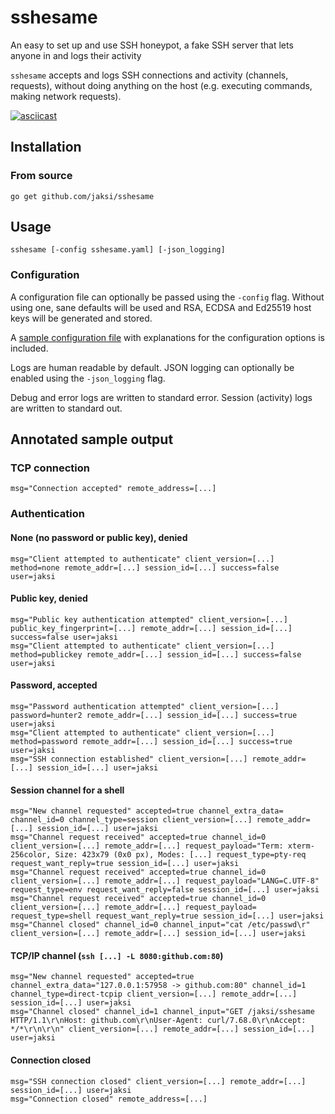 # sshesame

An easy to set up and use SSH honeypot, a fake SSH server that lets anyone in and logs their activity

`sshesame` accepts and logs SSH connections and activity (channels, requests), without doing anything on the host (e.g. executing commands, making network requests).

[![asciicast](https://asciinema.org/a/Pjpgtj1VbTqYAb6NXdLT5ZcSI.svg)](https://asciinema.org/a/Pjpgtj1VbTqYAb6NXdLT5ZcSI)

## Installation

### From source

```
go get github.com/jaksi/sshesame
```

## Usage

```
sshesame [-config sshesame.yaml] [-json_logging]
```

### Configuration

A configuration file can optionally be passed using the `-config` flag.
Without using one, sane defaults will be used and RSA, ECDSA and Ed25519 host keys will be generated and stored.

A [sample configuration file](sshesame.yaml) with explanations for the configuration options is included.

Logs are human readable by default. JSON logging can optionally be enabled using the `-json_logging` flag.

Debug and error logs are written to standard error. Session (activity) logs are written to standard out.

## Annotated sample output

### TCP connection

```
msg="Connection accepted" remote_address=[...]
```

### Authentication

#### None (no password or public key), denied

```
msg="Client attempted to authenticate" client_version=[...] method=none remote_addr=[...] session_id=[...] success=false user=jaksi
```

#### Public key, denied

```
msg="Public key authentication attempted" client_version=[...] public_key_fingerprint=[...] remote_addr=[...] session_id=[...] success=false user=jaksi
msg="Client attempted to authenticate" client_version=[...] method=publickey remote_addr=[...] session_id=[...] success=false user=jaksi
```

#### Password, accepted

```
msg="Password authentication attempted" client_version=[...] password=hunter2 remote_addr=[...] session_id=[...] success=true user=jaksi
msg="Client attempted to authenticate" client_version=[...] method=password remote_addr=[...] session_id=[...] success=true user=jaksi
msg="SSH connection established" client_version=[...] remote_addr=[...] session_id=[...] user=jaksi
```

#### Session channel for a shell

```
msg="New channel requested" accepted=true channel_extra_data= channel_id=0 channel_type=session client_version=[...] remote_addr=[...] session_id=[...] user=jaksi
msg="Channel request received" accepted=true channel_id=0 client_version=[...] remote_addr=[...] request_payload="Term: xterm-256color, Size: 423x79 (0x0 px), Modes: [...] request_type=pty-req request_want_reply=true session_id=[...] user=jaksi
msg="Channel request received" accepted=true channel_id=0 client_version=[...] remote_addr=[...] request_payload="LANG=C.UTF-8" request_type=env request_want_reply=false session_id=[...] user=jaksi
msg="Channel request received" accepted=true channel_id=0 client_version=[...] remote_addr=[...] request_payload= request_type=shell request_want_reply=true session_id=[...] user=jaksi
msg="Channel closed" channel_id=0 channel_input="cat /etc/passwd\r" client_version=[...] remote_addr=[...] session_id=[...] user=jaksi
```

#### TCP/IP channel  (`ssh [...] -L 8080:github.com:80`)

```
msg="New channel requested" accepted=true channel_extra_data="127.0.0.1:57958 -> github.com:80" channel_id=1 channel_type=direct-tcpip client_version=[...] remote_addr=[...] session_id=[...] user=jaksi
msg="Channel closed" channel_id=1 channel_input="GET /jaksi/sshesame HTTP/1.1\r\nHost: github.com\r\nUser-Agent: curl/7.68.0\r\nAccept: */*\r\n\r\n" client_version=[...] remote_addr=[...] session_id=[...] user=jaksi
```

#### Connection closed

```
msg="SSH connection closed" client_version=[...] remote_addr=[...] session_id=[...] user=jaksi
msg="Connection closed" remote_address=[...]
```